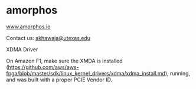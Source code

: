 # amorphos
www.amorphos.io

Contact us: akhawaja@utexas.edu



XDMA Driver

On Amazon F1, make sure the XMDA is installed (https://github.com/aws/aws-fpga/blob/master/sdk/linux_kernel_drivers/xdma/xdma_install.md), running, and was built with a proper PCIE Vendor ID.



